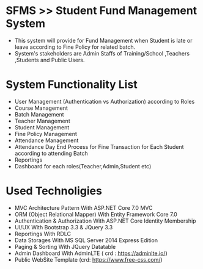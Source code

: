 # SFMS >> Student Fund Management System
- This system will provide for Fund Management when Student is late or leave according to Fine Policy for related batch.
- System's stakeholders are Admin Staffs of Training/School ,Teachers ,Students and Public Users.
# System Functionality List
- User Management (Authentication vs Authorization) according to Roles
- Course Management
- Batch Management 
- Teacher Management
- Student Management
- Fine Policy Management
- Attendance Management 
- Attendance Day End Process for Fine Transaction for Each Student according to attending Batch
- Reportings
- Dashboard for each roles(Teacher,Admin,Student etc)

# Used Technoligies
- MVC Architecture Pattern With ASP.NET Core 7.0 MVC
- ORM (Object Relational Mapper) With Entity Framework Core 7.0
- Authentication & Authorization With ASP.NET Core Identity Membership 
- UI/UX With Bootstrap 3.3 & JQuery 3.3
- Reportings With RDLC  
- Data Storages With MS SQL Server 2014 Express Edition
- Paging & Sorting With JQuery Datatable 
- Admin Dashboard With AdminLTE ( crd : https://adminlte.io/)
- Public WebSite Template (crd: https://www.free-css.com/)